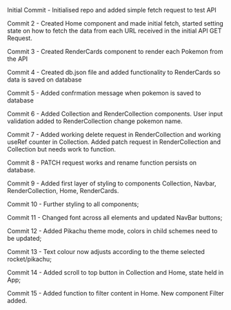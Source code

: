 Initial Commit - Initialised repo and added simple fetch request to test API

Commit 2 - Created Home component and made initial fetch, started setting state on how to fetch the data from each URL received in the initial API GET Request.

Commit 3 - Created RenderCards component to render each Pokemon from the API

Commit 4 - Created db.json file and added functionality to RenderCards so data is saved on database

Commit 5 - Added confrmation message when pokemon is saved to database

Commit 6 - Added Collection and RenderCollection components. User input validation added to RenderCollection change pokemon name.

Commit 7 - Added working delete request in RenderCollection and working useRef counter in Collection. Added patch request in RenderCollection and Collection but needs work to function. 

Commit 8 - PATCH request works and rename function persists on database. 

Commit 9 - Added first layer of styling to components Collection, Navbar, RenderCollection, Home, RenderCards.

Commit 10 - Further styling to all components;

Commit 11 - Changed font across all elements and updated NavBar buttons;

Commit 12 - Added Pikachu theme mode, colors in child schemes need to be updated;

Commit 13 - Text colour now adjusts according to the theme selected rocket/pikachu;

Commit 14 - Added scroll to top button in Collection and Home, state held in App; 

Commit 15 - Added function to filter content in Home. New component Filter added. 